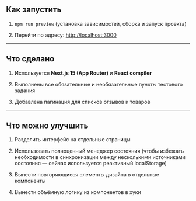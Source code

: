 ## Как запустить

1. `npm run preview` (установка зависимостей, сборка и запуск проекта)

2. Перейти по адресу: [http://localhost:3000](http://localhost:3000)

---

## Что сделано

1. Используется **Next.js 15 (App Router)** и **React compiler**

2. Выполнены все обязательные и необязательные пункты тестового задания

3. Добавлена пагинация для списков отзывов и товаров

---

## Что можно улучшить

1. Разделить интерфейс на отдельные страницы

2. Использовать полноценный менеджер состояния (чтобы избежать необходимости в синхронизации между несколькими источниками состояния — сейчас используется реактивный localStorage)

3. Вынести повторяющиеся элементы дизайна в отдельные компоненты

4. Вынести объёмную логику из компонентов в хуки
